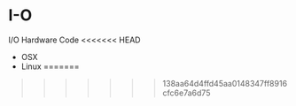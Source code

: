 # I-O
I/O Hardware Code
<<<<<<< HEAD
- OSX 
- Linux
=======
>>>>>>> 138aa64d4ffd45aa0148347ff8916cfc6e7a6d75
